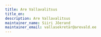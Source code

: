 ```yaml
---
title: Are Vallavalitsus
title_en:
description: Are Vallavalitsus
maintainer_name: Siiri Jõerand
maintainer_email: vallasekretär@arevald.ee
---
```

